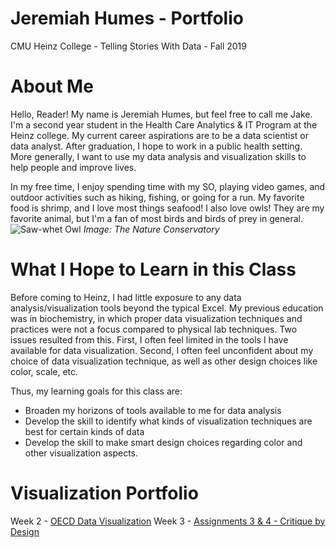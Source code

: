 # Jeremiah Humes - Portfolio
CMU Heinz College - Telling Stories With Data - Fall 2019

# About Me
Hello, Reader! My name is Jeremiah Humes, but feel free to call me Jake. I'm a second year student in the Health Care Analytics & IT Program at the Heinz college. My current career aspirations are to be a data scientist or data analyst. After graduation, I hope to work in a public health setting. More generally, I want to use my data analysis and visualization skills to help people and improve lives.

In my free time, I enjoy spending time with my SO, playing video games, and outdoor activities such as hiking, fishing, or going for a run. My favorite food is shrimp, and I love most things seafood! I also love owls! They are my favorite animal, but I'm a fan of most birds and birds of prey in general.
![Saw-whet Owl](https://natureconservancy-h.assetsadobe.com/is/image/content/dam/tnc/nature/en/photos/tnc_70938803_4000x2200.jpg?crop=0,0,4000,2200&wid=4000&hei=2200&scl=1.0)
*Image: The Nature Conservatory*

# What I Hope to Learn in this Class
Before coming to Heinz, I had little exposure to any data analysis/visualization tools beyond the typical Excel. My previous education was in biochemistry, in which proper data visualization techniques and practices were not a focus compared to physical lab techniques. Two issues resulted from this. First, I often feel limited in the tools I have available for data visualization. Second, I often feel unconfident about my choice of data visualization technique, as well as other design choices like color, scale, etc.

Thus, my learning goals for this class are:
- Broaden my horizons of tools available to me for data analysis
- Develop the skill to identify what kinds of visualization techniques are best for certain kinds of data
- Develop the skill to make smart design choices regarding color and other visualization aspects.

# Visualization Portfolio
Week 2 - [OECD Data Visualization](https://jhumes.github.io/Humes-Portfolio/wk2_OECD_data)
Week 3 - [Assignments 3 & 4 - Critique by Design](https://jhumes.github.io/Humes-Portfolio/wk3_assignment_3-4)
